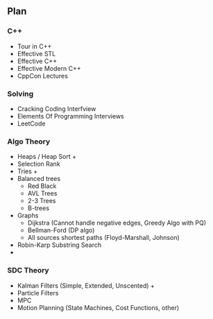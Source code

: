 ## Plan

### C++
- Tour in C++ 
- Effective STL
- Effective C++
- Effective Modern C++
- CppCon Lectures

### Solving
- Cracking Coding Interfview
- Elements Of Programming Interviews
- LeetCode

### Algo Theory
- Heaps / Heap Sort +
- Selection Rank
- Tries +
- Balanced trees
	- Red Black 
	- AVL Trees 
	- 2-3 Trees 
	- B-trees
- Graphs
	- Dijkstra (Cannot handle negative edges, Greedy Algo with PQ)
	- Bellman-Ford (DP algo)
	- All sources shortest paths (Floyd-Marshall, Johnson)
- Robin-Karp Substring Search
- 

### SDC Theory
- Kalman Filters (Simple, Extended, Unscented) +
- Particle Filters
- MPC
- Motion Planning (State Machines, Cost Functions, other)